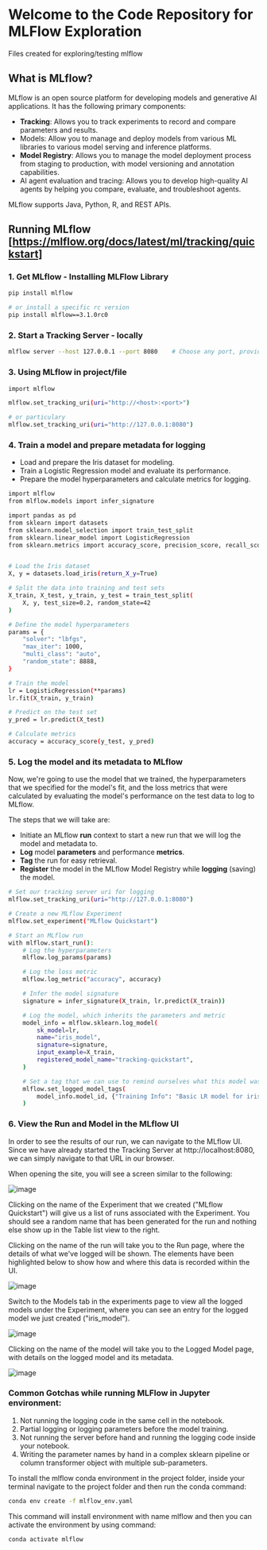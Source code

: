 # Welcome to the Code Repository for MLFlow Exploration
Files created for exploring/testing mlflow

## What is MLflow?

MLflow is an open source platform for developing models and generative AI applications. It has the following primary components:

- **Tracking**: Allows you to track experiments to record and compare parameters and results.
- Models: Allow you to manage and deploy models from various ML libraries to various model serving and inference platforms.
- **Model Registry**: Allows you to manage the model deployment process from staging to production, with model versioning and annotation capabilities.
- AI agent evaluation and tracing: Allows you to develop high-quality AI agents by helping you compare, evaluate, and troubleshoot agents.
  
MLflow supports Java, Python, R, and REST APIs.



## Running MLflow [https://mlflow.org/docs/latest/ml/tracking/quickstart]

### 1. Get MLflow - Installing MLFlow Library

```bash
pip install mlflow

# or install a specific rc version
pip install mlflow==3.1.0rc0
```

### 2. Start a Tracking Server - locally

```bash
mlflow server --host 127.0.0.1 --port 8080    # Choose any port, provided that it's not already in use. If host not provided, it will run on localhost by default.
```

### 3. Using MLflow in project/file

```bash
import mlflow

mlflow.set_tracking_uri(uri="http://<host>:<port>")

# or particulary
mlflow.set_tracking_uri(uri="http://127.0.0.1:8080")
```

### 4. Train a model and prepare metadata for logging

 - Load and prepare the Iris dataset for modeling.
 - Train a Logistic Regression model and evaluate its performance.
 - Prepare the model hyperparameters and calculate metrics for logging.
   

```bash
import mlflow
from mlflow.models import infer_signature

import pandas as pd
from sklearn import datasets
from sklearn.model_selection import train_test_split
from sklearn.linear_model import LogisticRegression
from sklearn.metrics import accuracy_score, precision_score, recall_score, f1_score


# Load the Iris dataset
X, y = datasets.load_iris(return_X_y=True)

# Split the data into training and test sets
X_train, X_test, y_train, y_test = train_test_split(
    X, y, test_size=0.2, random_state=42
)

# Define the model hyperparameters
params = {
    "solver": "lbfgs",
    "max_iter": 1000,
    "multi_class": "auto",
    "random_state": 8888,
}

# Train the model
lr = LogisticRegression(**params)
lr.fit(X_train, y_train)

# Predict on the test set
y_pred = lr.predict(X_test)

# Calculate metrics
accuracy = accuracy_score(y_test, y_pred)
```

### 5. Log the model and its metadata to MLflow

Now, we're going to use the model that we trained, the hyperparameters that we specified for the model's fit, and the loss metrics that were calculated by evaluating the model's performance on the test data to log to MLflow.

The steps that we will take are:

 - Initiate an MLflow **run** context to start a new run that we will log the model and metadata to.
 - **Log** model **parameters** and performance **metrics**.
 - **Tag** the run for easy retrieval.
 - **Register** the model in the MLflow Model Registry while **logging** (saving) the model.

```bash
# Set our tracking server uri for logging
mlflow.set_tracking_uri(uri="http://127.0.0.1:8080")

# Create a new MLflow Experiment
mlflow.set_experiment("MLflow Quickstart")

# Start an MLflow run
with mlflow.start_run():
    # Log the hyperparameters
    mlflow.log_params(params)

    # Log the loss metric
    mlflow.log_metric("accuracy", accuracy)

    # Infer the model signature
    signature = infer_signature(X_train, lr.predict(X_train))

    # Log the model, which inherits the parameters and metric
    model_info = mlflow.sklearn.log_model(
        sk_model=lr,
        name="iris_model",
        signature=signature,
        input_example=X_train,
        registered_model_name="tracking-quickstart",
    )

    # Set a tag that we can use to remind ourselves what this model was for
    mlflow.set_logged_model_tags(
        model_info.model_id, {"Training Info": "Basic LR model for iris data"}
    )
```

### 6. View the Run and Model in the MLflow UI

In order to see the results of our run, we can navigate to the MLflow UI. Since we have already started the Tracking Server at http://localhost:8080, we can simply navigate to that URL in our browser.

When opening the site, you will see a screen similar to the following:

![image](https://github.com/user-attachments/assets/d004134f-9d26-44ab-aecf-61e27434870e)

Clicking on the name of the Experiment that we created ("MLflow Quickstart") will give us a list of runs associated with the Experiment. You should see a random name that has been generated for the run and nothing else show up in the Table list view to the right.

Clicking on the name of the run will take you to the Run page, where the details of what we've logged will be shown. The elements have been highlighted below to show how and where this data is recorded within the UI.

![image](https://github.com/user-attachments/assets/e1964d1a-6637-43e8-a0dc-0ed0545f5210)

Switch to the Models tab in the experiments page to view all the logged models under the Experiment, where you can see an entry for the logged model we just created ("iris_model").

![image](https://github.com/user-attachments/assets/ed4e6c79-017b-4201-b5d6-9cf074e94c2f)

Clicking on the name of the model will take you to the Logged Model page, with details on the logged model and its metadata.

![image](https://github.com/user-attachments/assets/cf56ca09-6d3e-4e73-9879-3506f6552869)


### Common Gotchas while running MLFlow in Jupyter environment:

1. Not running the logging code in the same cell in the notebook.
2. Partial logging or logging parameters before the model training.
3. Not running the server before hand and running the logging code inside your notebook.
4. Writing the parameter names by hand in a complex sklearn pipeline or column transformer object with multiple sub-parameters.


To install the mlflow conda environment in the project folder, inside your terminal navigate to the project folder and then run the conda command:

```bash
conda env create -f mlflow_env.yaml
```

This command will install environment with name mlflow and then you can activate the environment by using command:

```bash
conda activate mlflow
```

